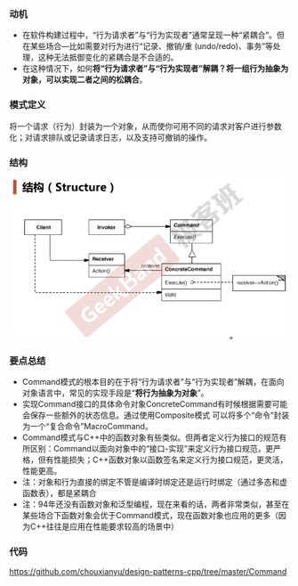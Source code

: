 ### 动机

* 在软件构建过程中，“行为请求者”与“行为实现者”通常呈现一种“紧耦合”。但在某些场合—比如需要对行为进行“记录、撤销/重  (undo/redo)、事务”等处理，这种无法抵御变化的紧耦合是不合适的。
* 在这种情况下，如何**将“行为请求者”与“行为实现者”解耦？将一组行为抽象为对象，可以实现二者之间的松耦合**。

### 模式定义

将一个请求（行为）封装为一个对象，从而使你可用不同的请求对客户进行参数化；对请求排队或记录请求日志，以及支持可撤销的操作。

### 结构

![](./images/Command.png)

### 要点总结

* Command模式的根本目的在于将“行为请求者”与“行为实现者”解耦，在面向对象语言中，常见的实现手段是“**将行为抽象为对象**”。
* 实现Command接口的具体命令对象ConcreteCommand有时候根据需要可能会保存一些额外的状态信息。通过使用Composite模式  可以将多个“命令”封装为一个“复合命令”MacroCommand。
* Command模式与C++中的函数对象有些类似。但两者定义行为接口的规范有所区别：Command以面向对象中的“接口-实现”来定义行为接口规范，更严格，但有性能损失；C++函数对象以函数签名来定义行为接口规范，更灵活，性能更高。
* 注：对象和行为直接的绑定不管是编译时绑定还是运行时绑定（通过多态和虚函数表），都是紧耦合
* 注：94年还没有函数对象和泛型编程，现在来看的话，两者非常类似，甚至在某些场合下函数对象会优于Command模式，现在函数对象也应用的更多（因为C++往往是应用在性能要求较高的场景中）

### 代码

https://github.com/chouxianyu/design-patterns-cpp/tree/master/Command
